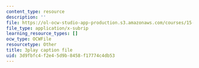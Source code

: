 ```yaml
---
content_type: resource
description: ''
file: https://ol-ocw-studio-app-production.s3.amazonaws.com/courses/15-s21-nuts-and-bolts-of-business-plans-january-iap-2014/3d9fbfc4f2e45d9b8458f17774c4db53_3vKlYA7vXOk.vtt
file_type: application/x-subrip
learning_resource_types: []
ocw_type: OCWFile
resourcetype: Other
title: 3play caption file
uid: 3d9fbfc4-f2e4-5d9b-8458-f17774c4db53
---
```

